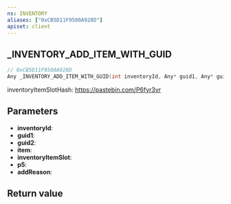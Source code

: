 ```yaml
---
ns: INVENTORY
aliases: ["0xCB5D11F9508A928D"]
apiset: client
---
```

## _INVENTORY_ADD_ITEM_WITH_GUID

```c
// 0xCB5D11F9508A928D
Any _INVENTORY_ADD_ITEM_WITH_GUID(int inventoryId, Any* guid1, Any* guid2, Hash item, Hash inventoryItemSlot, int p5, Hash addReason);
```

inventoryItemSlotHash: https://pastebin.com/P6fyr3vr

## Parameters
* **inventoryId**:
* **guid1**:
* **guid2**:
* **item**:
* **inventoryItemSlot**:
* **p5**:
* **addReason**:

## Return value